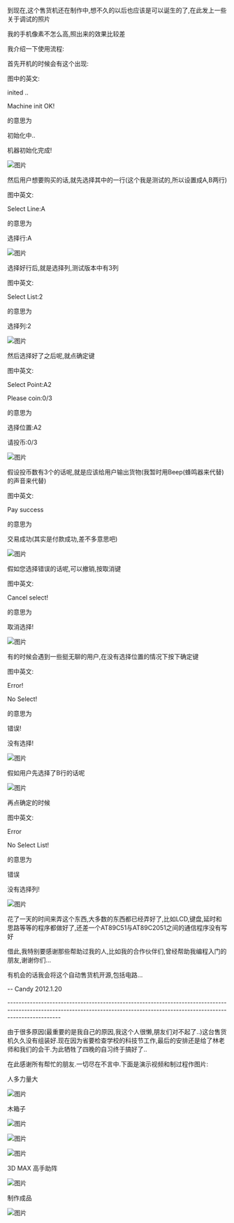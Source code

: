 到现在,这个售货机还在制作中,想不久的以后也应该是可以诞生的了,在此发上一些关于调试的照片



我的手机像素不怎么高,照出来的效果比较差

 

我介绍一下使用流程:



首先开机的时候会有这个出现:



图中的英文:

inited ..

Machine init OK!

的意思为

初始化中..

机器初始化完成!



![图片](pic_temp2\psb1.jpg)

 

然后用户想要购买的话,就先选择其中的一行(这个我是测试的,所以设置成A,B两行)



图中英文:

Select Line:A

的意思为

选择行:A



![图片](pic_temp2\psb2.jpg)

 

选择好行后,就是选择列,测试版本中有3列

图中英文:

Select List:2

的意思为

选择列:2



![图片](pic_temp2\psb3.jpg)

 

然后选择好了之后呢,就点确定键

图中英文:

Select Point:A2

Please coin:0/3

的意思为

选择位置:A2

请投币:0/3



![图片](pic_temp2\psb4.jpg)

 

假设投币数有3个的话呢,就是应该给用户输出货物(我暂时用Beep(蜂鸣器来代替)的声音来代替)

图中英文:

Pay success

的意思为

交易成功(其实是付款成功,差不多意思吧)



![图片](pic_temp2\psb5.jpg)

 

假如您选择错误的话呢,可以撤销,按取消键

图中英文:

Cancel select!

的意思为

取消选择!



![图片](pic_temp2\psb6.jpg)

 

有的时候会遇到一些挺无聊的用户,在没有选择位置的情况下按下确定键

图中英文:

Error!

No Select!

的意思为

错误!

没有选择!



![图片](pic_temp2\psb7.jpg)



假如用户先选择了B行的话呢 



![图片](pic_temp2\psb8.jpg)



再点确定的时候

图中英文:

Error

No Select List!

的意思为

错误

没有选择列!

 

![图片](pic_temp2\psb9.jpg)

 



花了一天的时间来弄这个东西,大多数的东西都已经弄好了,比如LCD,键盘,延时和思路等等的程序都做好了,还差一个AT89C51与AT89C2051之间的通信程序没有写好



借此,我特别要感谢那些帮助过我的人,比如我的合作伙伴们,曾经帮助我编程入门的朋友,谢谢你们...



有机会的话我会将这个自动售货机开源,包括电路...





-- Candy  2012.1.20                       

\-------------------------------------------------------------------------------------------------------------------------------------------------------------------------------

  由于很多原因(最重要的是我自己的原因,我这个人很懒,朋友们对不起了..)这台售货机久久没有组装好.现在因为省要检查学校的科技节工作,最后的安排还是给了林老师和我们的会干.为此牺牲了四晚的自习终于搞好了..

  在此感谢所有帮忙的朋友.一切尽在不言中.下面是演示视频和制过程作图片:

 



人多力量大
 

![图片](pic_temp2\psb10.jpg)

木箱子 

 

![图片](pic_temp2\psb11.jpg)
 

 

![图片](pic_temp2\psb12.jpg)

 

![图片](pic_temp2\psb13.jpg)



3D MAX 高手助阵
 

![图片](pic_temp2\psb14.jpg)



制作成品 

![图片](pic_temp2\psb15.jpg)

 